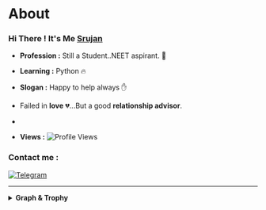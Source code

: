 # About

### Hi There ! It's Me [Srujan](http://t.me/Sruju_2007)

-  **Profession :** Still a Student..NEET aspirant. 👷
-  **Learning :** Python :fire:
-  **Slogan :** Happy to help always :hand:

-  Failed in **love** 💔...But a good **relationship advisor**.

-  
-  **Views :** ![Profile Views](https://hits.seeyoufarm.com/api/count/incr/badge.svg?url=https://github.com/Srujan12-hi/&title=Profile%20Views)
### Contact me :
[![Telegram](https://img.shields.io/badge/-Srujan-blue?style=flat-square&logo=telegram&logoColor=white&link=https://www.telegram.dog/Sruju_2007)](https://www.telegram.dog/Sruju_2007)


---------------------------------------------------------------------------------------------------------------------------------------------------------------------------------

<details><summary><b>Graph & Trophy</b></summary>

### Contribution Graph
![Contribution Graph](https://activity-graph.herokuapp.com/graph?username=Srujan12-hi&custom_title=Contribution+Graph&theme=xcode)

### Trophy
![Trophy](https://github-profile-trophy.vercel.app/?username=Srujan12-hi&theme=darkhub)

### GitHub Stats :
![Github Stats](https://github-readme-stats.vercel.app/api?username=Srujan12-hi&show_icons=true&title_color=4195FF&icon_color=7EB7FF&count_private=true&include_all_commits=true&show_icons=true&theme=dark)

### Top used languages :
![Top Languages](https://github-readme-stats.vercel.app/api/top-langs/?username=Srujan12-hi&layout=compact&theme=dark)

  </details>
